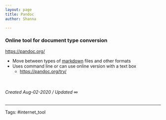 ```yaml
---
layout: page
title: Pandoc
author: Shanna

---
```


### Online tool for document type conversion
https://pandoc.org/

- Move between types of [markdown](../mocs/🟣MARKDOWN.md) files and other formats
- Uses command line or can use online version with a text box
	- https://pandoc.org/try/

<br>

###### Created Aug-02-2020 / Updated ∞

---

Tags: #internet_tool
